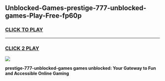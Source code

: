 
## Unblocked-Games-prestige-777-unblocked-games-Play-Free-fp60p
<h3>
<a href="https://premium76.site?title=prestige-777-unblocked-games&ref=23A">CLICK TO PLAY</a></h3>
<hr>

<h3>
<a href="https://premium76.site?title=prestige-777-unblocked-games&ref=23A">CLICK 2 PLAY</a>
  
</h3>

<a href="https://premium76.site?title=prestige-777-unblocked-games&ref=23A"><img src="https://clearcache.store/games.png"></a>


**prestige-777-unblocked-games games unblocked: Your Gateway to Fun and Accessible Online Gaming**
